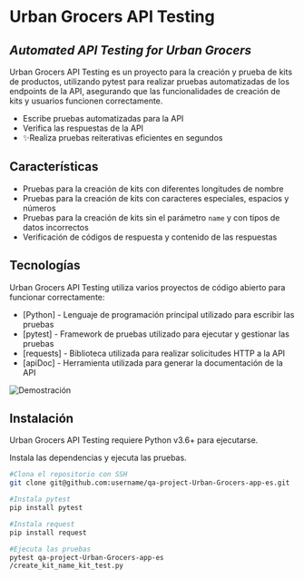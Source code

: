 # Urban Grocers API Testing
## _Automated API Testing for Urban Grocers_

Urban Grocers API Testing es un proyecto para la creación y prueba de kits de productos, utilizando pytest para realizar pruebas automatizadas de los endpoints de la API, asegurando que las funcionalidades de creación de kits y usuarios funcionen correctamente.

- Escribe pruebas automatizadas para la API
- Verifica las respuestas de la API
- ✨Realiza pruebas reiterativas eficientes en segundos

## Características

- Pruebas para la creación de kits con diferentes longitudes de nombre
- Pruebas para la creación de kits con caracteres especiales, espacios y números
- Pruebas para la creación de kits sin el parámetro `name` y con tipos de datos incorrectos
- Verificación de códigos de respuesta y contenido de las respuestas


## Tecnologías

Urban Grocers API Testing utiliza varios proyectos de código abierto para funcionar correctamente:

- [Python] - Lenguaje de programación principal utilizado para escribir las pruebas
- [pytest] - Framework de pruebas utilizado para ejecutar y gestionar las pruebas
- [requests] - Biblioteca utilizada para realizar solicitudes HTTP a la API
- [apiDoc] - Herramienta utilizada para generar la documentación de la API

![Demostración](https://image.jimcdn.com/app/cms/image/transf/none/path/sd910123ed64e5234/image/ief19b0591f7e0897/version/1725607047/image.jpg)

## Instalación

Urban Grocers API Testing requiere Python v3.6+ para ejecutarse.

Instala las dependencias y ejecuta las pruebas.

```sh
#Clona el repositorio con SSH
git clone git@github.com:username/qa-project-Urban-Grocers-app-es.git

#Instala pytest
pip install pytest

#Instala request
pip install request

#Ejecuta las pruebas
pytest qa-project-Urban-Grocers-app-es
/create_kit_name_kit_test.py
